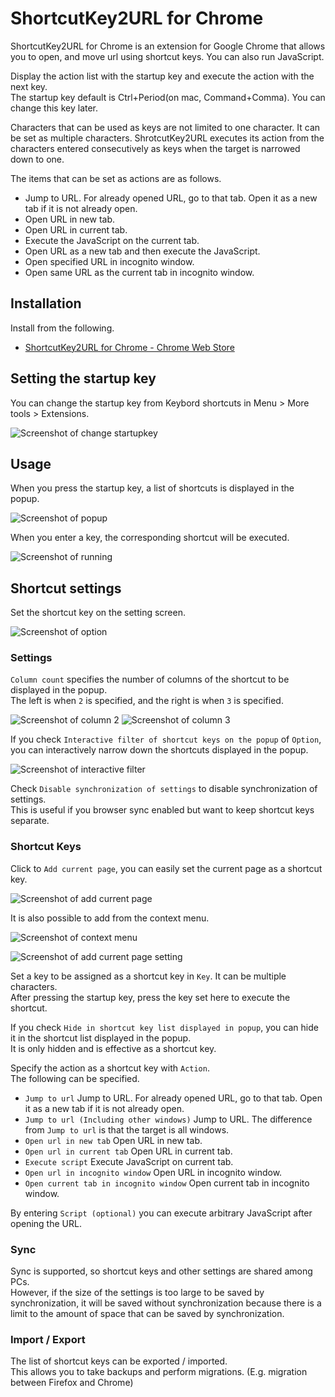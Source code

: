 # ShortcutKey2URL for Chrome

ShortcutKey2URL for Chrome is an extension for Google Chrome that allows you to open, and move url using shortcut keys. You can also run JavaScript.

Display the action list with the startup key and execute the action with the next key.  
The startup key default is Ctrl+Period(on mac, Command+Comma). You can change this key later. 

Characters that can be used as keys are not limited to one character. It can be set as multiple characters. ShrotcutKey2URL executes its action from the characters entered consecutively as keys when the target is narrowed down to one.

The items that can be set as actions are as follows.

* Jump to URL. For already opened URL, go to that tab. Open it as a new tab if it is not already open.
* Open URL in new tab.
* Open URL in current tab.
* Execute the JavaScript on the current tab.
* Open URL as a new tab and then execute the JavaScript.
* Open specified URL in incognito window.
* Open same URL as the current tab in incognito window.

## Installation

Install from the following.

* [ShortcutKey2URL for Chrome - Chrome Web Store](https://chrome.google.com/webstore/detail/shortcutkey2url-for-chrom/hfohmffbfcobmhfgpkbcjjaijmfplcdg "ShortcutKey2URL for Chrome - Chrome Web Store")

## Setting the startup key

You can change the startup key from Keybord shortcuts in Menu > More tools > Extensions.

![Screenshot of change startupkey](screenshots/change_startupkey.png)

## Usage

When you press the startup key, a list of shortcuts is displayed in the popup.

![Screenshot of popup](screenshots/popup.png)

When you enter a key, the corresponding shortcut will be executed.

![Screenshot of running](screenshots/run.gif)

## Shortcut settings

Set the shortcut key on the setting screen.

![Screenshot of option](screenshots/option.png)

### Settings

`Column count` specifies the number of columns of the shortcut to be displayed in the popup.  
The left is when `2` is specified, and the right is when `3` is specified.

![Screenshot of column 2](screenshots/column2.png) ![Screenshot of column 3](screenshots/column3.png)

If you check `Interactive filter of shortcut keys on the popup` of `Option`, you can interactively narrow down the shortcuts displayed in the popup.

![Screenshot of interactive filter](screenshots/interactive.gif)

Check `Disable synchronization of settings` to disable synchronization of settings.  
This is useful if you browser sync enabled but want to keep shortcut keys separate.

### Shortcut Keys

Click to `Add current page`, you can easily set the current page as a shortcut key.

![Screenshot of add current page](screenshots/add_current_page.png)

It is also possible to add from the context menu.

![Screenshot of context menu](screenshots/context_menu.png)

![Screenshot of add current page setting](screenshots/add_current_page_setting.png)

Set a key to be assigned as a shortcut key in `Key`. It can be multiple characters.  
After pressing the startup key, press the key set here to execute the shortcut.

If you check `Hide in shortcut key list displayed in popup`, you can hide it in the shortcut list displayed in the popup.  
It is only hidden and is effective as a shortcut key.

Specify the action as a shortcut key with `Action`.  
The following can be specified.

* `Jump to url` Jump to URL. For already opened URL, go to that tab. Open it as a new tab if it is not already open.
* `Jump to url (Including other windows)` Jump to URL. The difference from `Jump to url` is that the target is all windows.
* `Open url in new tab` Open URL in new tab.
* `Open url in current tab` Open URL in current tab.
* `Execute script` Execute JavaScript on current tab.
* `Open url in incognito window` Open URL in incognito window.
* `Open current tab in incognito window` Open current tab in incognito window.

By entering `Script (optional)` you can execute arbitrary JavaScript after opening the URL.

### Sync

Sync is supported, so shortcut keys and other settings are shared among PCs.  
However, if the size of the settings is too large to be saved by synchronization, it will be saved without synchronization because there is a limit to the amount of space that can be saved by synchronization.

### Import / Export

The list of shortcut keys can be exported / imported.  
This allows you to take backups and perform migrations. (E.g. migration between Firefox and Chrome)
